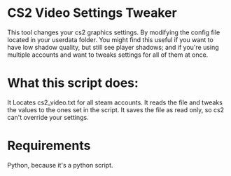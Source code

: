 # CS2 Video Settings Tweaker
This tool changes your cs2 graphics settings.
By modifying the config file located in your userdata folder.
You might find this useful if you want to have low shadow quality,
but still see player shadows; and if you're using multiple accounts
and want to tweaks settings for all of them at once.

# What this script does:
It Locates cs2_video.txt for all steam accounts.
It reads the file and tweaks the values to the ones set in the script.
It saves the file as read only, so cs2 can't override your settings.

# Requirements
Python, because it's a python script.
